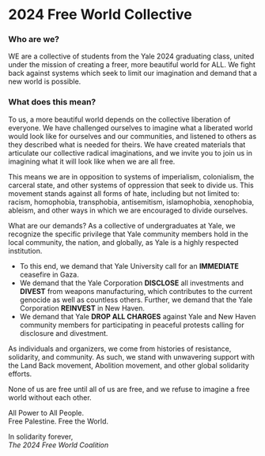 # 2024 Free World Collective

### Who are we?

WE are a collective of students from the Yale 2024 graduating class, united under the mission of creating a freer, more beautiful world for ALL. We fight back against systems which seek to limit our imagination and demand that a new world is possible. 

### What does this mean?

To us, a more beautiful world depends on the collective liberation of everyone. We have challenged ourselves to imagine what a liberated world would look like for ourselves and our communities, and listened to others as they described what is needed for theirs. We have created materials that articulate our collective radical imaginations, and we invite you to join us in imagining what it will look like when we are all free.

This means we are in opposition to systems of imperialism, colonialism, the carceral state, and other systems of oppression that seek to divide us. This movement stands against all forms of hate, including but not limited to: racism, homophobia, transphobia, antisemitism, islamophobia, xenophobia, ableism, and other ways in which we are encouraged to divide ourselves.

What are our demands?
As a collective of undergraduates at Yale, we recognize the specific privilege that Yale community members hold in the local community, the nation, and globally, as Yale is a highly respected institution. 

- To this end, we demand that Yale University call for an **IMMEDIATE** ceasefire in Gaza.
- We demand that the Yale Corporation **DISCLOSE** all investments and **DIVEST** from weapons manufacturing, which contributes to the current genocide as well as countless others. Further, we demand that the Yale Corporation **REINVEST** in New Haven.
- We demand that Yale **DROP ALL CHARGES** against Yale and New Haven community members for participating in peaceful protests calling for disclosure and divestment.

As individuals and organizers, we come from histories of resistance, solidarity, and community. As such, we stand with unwavering support with the Land Back movement, Abolition movement, and other global solidarity efforts. 

None of us are free until all of us are free, and we refuse to imagine a free world without each other.

All Power to All People.<br>
Free Palestine. Free the World. 

In solidarity forever,<br>
_The 2024 Free World Coalition_
